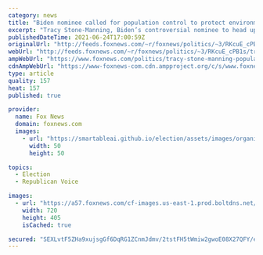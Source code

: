 ```yaml
---
category: news
title: "Biden nominee called for population control to protect environment: 'We must breed fewer consuming humans'"
excerpt: "Tracy Stone-Manning, Biden’s controversial nominee to head up BLM, has come under fire in recent weeks for her connection to a tree spiking incident – an ecoterrorism tactic – in Idaho in the 1980s, where she traded her court testimony for legal immunity."
publishedDateTime: 2021-06-24T17:00:59Z
originalUrl: "http://feeds.foxnews.com/~r/foxnews/politics/~3/RKcuE_cPB1s/tracy-stone-manning-population-control"
webUrl: "http://feeds.foxnews.com/~r/foxnews/politics/~3/RKcuE_cPB1s/tracy-stone-manning-population-control"
ampWebUrl: "https://www.foxnews.com/politics/tracy-stone-manning-population-control.amp"
cdnAmpWebUrl: "https://www-foxnews-com.cdn.ampproject.org/c/s/www.foxnews.com/politics/tracy-stone-manning-population-control.amp"
type: article
quality: 157
heat: 157
published: true

provider:
  name: Fox News
  domain: foxnews.com
  images:
    - url: "https://smartableai.github.io/election/assets/images/organizations/foxnews.com-50x50.jpg"
      width: 50
      height: 50

topics:
  - Election
  - Republican Voice

images:
  - url: "https://a57.foxnews.com/cf-images.us-east-1.prod.boltdns.net/v1/static/694940094001/6a8d02e0-6353-4004-92bf-0a8ee41fdfcf/9f8714a9-27c7-459b-a17a-4d744db886fd/1280x720/match/720/405/image.jpg?ve=1&tl=1"
    width: 720
    height: 405
    isCached: true

secured: "SEXLvtF5ZHa9xujsgGf6DqRG1ZCnmJdmv/2tstFH5tWmiw2gwoE08X27QFY/e8oWfSxP9wXr+KeJiZyHtLC3IiKYUfJh9DHlAI0ixw3PZMI4QbNGfEDNJGHqsfzwyfgCYslKUZJ5bJpRy0ODDSrqZNiR2EaIpk1nYJF4HEzWdTPWc1uQpTu1WFb9gwnttGihACteyMwVL0JYVWpN2Sqd+tsGazy9H1FEy7efe0j8dVasdpTzlObBmJWVzIc0XABZZAlcJ5M2KAwLtIg6Fel6DjUcQfSea7u2W3ms5g4w3jorb9SKrP3Z+nY2jdmyg/uJu+3iusZZIXiqaqGtHIG2ZGWoxQbdyeYJxcP3GPkgBKo=;7VJovQcq1MKQR+h24WW9Rg=="
---
```



